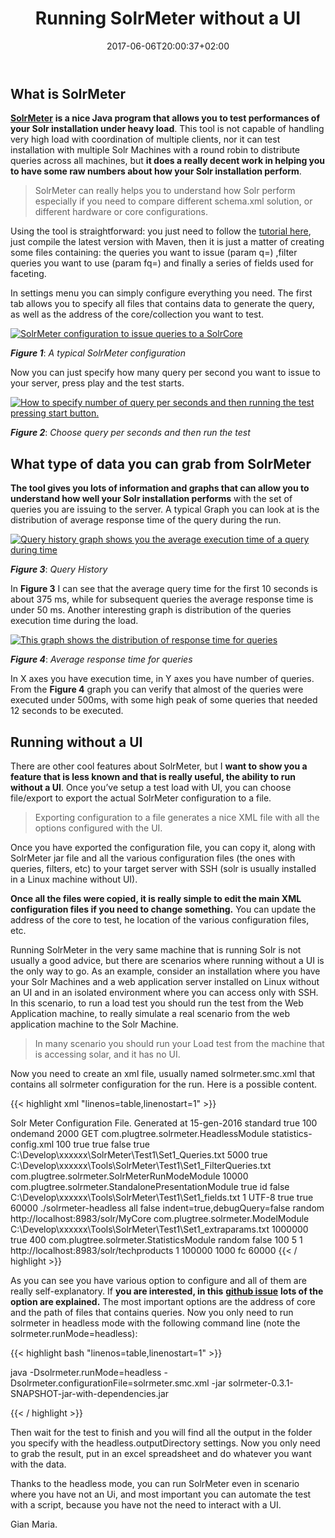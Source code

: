 ﻿---
title: "Running SolrMeter without a UI"
description: ""
date: 2017-06-06T20:00:37+02:00
draft: false
tags: [Solr]
categories: [Solr]
---
## What is SolrMeter

[**SolrMeter**](https://github.com/tflobbe/solrmeter) **is a nice Java program that allows you to test performances of your Solr installation under heavy load**. This tool is not capable of handling very high load with coordination of multiple clients, nor it can test installation with multiple Solr Machines with a round robin to distribute queries across all machines, but  **it does a really decent work in helping you to have some raw numbers about how your Solr installation perform**.

> SolrMeter can really helps you to understand how Solr perform especially if you need to compare different schema.xml solution, or different hardware or core configurations.

Using the tool is straightforward: you just need to follow the [tutorial here](https://github.com/tflobbe/solrmeter/blob/wiki/Usage.md), just compile the latest version with Maven, then it is just a matter of creating some files containing: the queries you want to issue (param q=) ,filter queries you want to use (param fq=) and finally a series of fields used for faceting.

In settings menu you can simply configure everything you need. The first tab allows you to specify all files that contains data to generate the query, as well as the address of the core/collection you want to test.

[![SolrMeter configuration to issue queries to a SolrCore](http://www.codewrecks.com/blog/wp-content/uploads/2016/01/image_thumb9.png "A typical solMeter configuration")](http://www.codewrecks.com/blog/wp-content/uploads/2016/01/image9.png)

 ***Figure 1***: *A typical SolrMeter configuration*

Now you can just specify how many query per second you want to issue to your server, press play and the test starts.

[![How to specify number of query per seconds and then running the test pressing start button.](http://www.codewrecks.com/blog/wp-content/uploads/2016/01/image_thumb10.png "Run solr Test")](http://www.codewrecks.com/blog/wp-content/uploads/2016/01/image10.png)

 ***Figure 2***: *Choose query per seconds and then run the test*

## What type of data you can grab from SolrMeter

 **The tool gives you lots of information and graphs that can allow you to understand how well your Solr installation performs** with the set of queries you are issuing to the server. A typical Graph you can look at is the distribution of average response time of the query during the run.

[![Query history graph shows you the average execution time of a query during time](http://www.codewrecks.com/blog/wp-content/uploads/2016/01/image_thumb11.png "Query History")](http://www.codewrecks.com/blog/wp-content/uploads/2016/01/image11.png)

 ***Figure 3***: *Query History*

In  **Figure 3** I can see that the average query time for the first 10 seconds is about 375 ms, while for subsequent queries the average response time is under 50 ms. Another interesting graph is distribution of the queries execution time during the load.

[![This graph shows the distribution of response time for queries](http://www.codewrecks.com/blog/wp-content/uploads/2016/01/image_thumb12.png "Average response time graph")](http://www.codewrecks.com/blog/wp-content/uploads/2016/01/image12.png)

 ***Figure 4***: *Average response time for queries*

In X axes you have execution time, in Y axes you have number of queries. From the  **Figure 4** graph you can verify that almost of the queries were executed under 500ms, with some high peak of some queries that needed 12 seconds to be executed.

## Running without a UI

There are other cool features about SolrMeter, but I **want to show you a feature that is less known and that is really useful, the ability to run without a UI**. Once you’ve setup a test load with UI, you can choose file/export to export the actual SolrMeter configuration to a file.

> Exporting configuration to a file generates a nice XML file with all the options configured with the UI.

Once you have exported the configuration file, you can copy it, along with SolrMeter jar file and all the various configuration files (the ones with queries, filters, etc) to your target server with SSH (solr is usually installed in a Linux machine without UI).

 **Once all the files were copied, it is really simple to edit the main XML configuration files if you need to change something.** You can update the address of the core to test, he location of the various configuration files, etc.

Running SolrMeter in the very same machine that is running Solr is not usually a good advice, but there are scenarios where running without a UI is the only way to go. As an example, consider an installation where you have your Solr Machines and a web application server installed on Linux without an UI and in an isolated environment where you can access only with SSH. In this scenario, to run a load test you should run the test from the Web Application machine, to really simulate a real scenario from the web application machine to the Solr Machine.

> In many scenario you should run your Load test from the machine that is accessing solar, and it has no UI.

Now you need to create an xml file, usually named solrmeter.smc.xml that contains all solrmeter configuration for the run. Here is a possible content.

{{< highlight xml "linenos=table,linenostart=1" >}}
<?xml version="1.0" encoding="UTF-8" standalone="no"?>
<!DOCTYPE properties SYSTEM "http://java.sun.com/dtd/properties.dtd">
<properties>
<comment>Solr Meter Configuration File. Generated at 15-gen-2016</comment>
<entry key="solr.query.queryMode">standard</entry>
<entry key="headless.performQueryOperations">true</entry>
<entry key="solr.update.documentsToCommit">100</entry>
<entry key="executor.optimizeExecutor">ondemand</entry>
<entry key="solr.server.configuration.httpAuthUser"/>
<entry key="statistic.refreshTime">2000</entry>
<entry key="solr.queryMethod">GET</entry>
<entry key="guice.headlessModule">com.plugtree.solrmeter.HeadlessModule</entry>
<entry key="statistic.configuration.filePath">statistics-config.xml</entry>
<entry key="headless.numUpdates">100</entry>
<entry key="solr.query.useFacets">true</entry>
<entry key="solr.query.useFilterQueries">true</entry>
<entry key="solr.server.configuration.followRedirect">false</entry>
<entry key="solr.query.addRandomExtraParams">true</entry>
<entry key="solr.queriesFiles">C:\Develop\xxxxxx\SolrMeter\Test1\Set1_Queries.txt</entry>
<entry key="solrConnectedButton.pingInterval">5000</entry>
<entry key="statistic.timeRange.range501_1000">true</entry>
<entry key="solr.query.filterQueriesFile">C:\Develop\xxxxxx\Tools\SolrMeter\Test1\Set1_FilterQueries.txt</entry>
<entry key="guice.solrMeterRunModeModule">com.plugtree.solrmeter.SolrMeterRunModeModule</entry>
<entry key="solr.update.timeToCommit">10000</entry>
<entry key="guice.standalonePresentationModule">com.plugtree.solrmeter.StandalonePresentationModule</entry>
<entry key="statistic.timeRange.range0_500">true</entry>
<entry key="solr.documentIdField">id</entry>
<entry key="solr.update.solrAutocommit">false</entry>
<entry key="solr.documentFieldsFile">C:\Develop\xxxxxx\Tools\SolrMeter\Test1\Set1_fields.txt</entry>
<entry key="solr.testTime">1</entry>
<entry key="files.charset">UTF-8</entry>
<entry key="statistic.timeRange.range1001_2000">true</entry>
<entry key="solr.server.configuration.allowCompression">true</entry>
<entry key="solr.server.configuration.soTimeout">60000</entry>
<entry key="headless.outputDirectory">./solrmeter-headless</entry>
<entry key="statistic.showingStatistics">all</entry>
<entry key="solr.query.echoParams">false</entry>
<entry key="solr.query.extraParameters">indent=true,debugQuery=false</entry>
<entry key="executor.queryExecutor">random</entry>
<entry key="solr.searchUrl">http://localhost:8983/solr/MyCore</entry>
<entry key="guice.modelModule">com.plugtree.solrmeter.ModelModule</entry>
<entry key="solr.query.extraParams">C:\Develop\xxxxxx\Tools\SolrMeter\Test1\Set1_extraparams.txt</entry>
<entry key="solr.server.configuration.maxTotalConnections">1000000</entry>
<entry key="statistic.timeRange.range2001_2147483647">true</entry>
<entry key="solr.errorLogStatistic.maxStored">400</entry>
<entry key="guice.statisticsModule">com.plugtree.solrmeter.StatisticsModule</entry>
<entry key="executor.updateExecutor">random</entry>
<entry key="solr.updatesFiles"/>
<entry key="headless.performUpdateOperations">false</entry>
<entry key="headless.numQueries">100</entry>
<entry key="solr.load.queriespersecond">5</entry>
<entry key="solr.search.queryType"/>
<entry key="solr.server.configuration.maxRetries">1</entry>
<entry key="solr.addUrl">http://localhost:8983/solr/techproducts</entry>
<entry key="solr.load.updatespersecond">1</entry>
<entry key="solr.server.configuration.defaultMaxConnectionsPerHost">100000</entry>
<entry key="solr.queryLogStatistic.maxStored">1000</entry>
<entry key="solr.query.facetMethod">fc</entry>
<entry key="solr.server.configuration.connectionTimeout">60000</entry>
</properties>
{{< / highlight >}}

As you can see you have various option to configure and all of them are really self-explanatory. If  **you are interested, in this** [**github issue**](https://github.com/tflobbe/solrmeter/issues/94) **lots of the option are explained.** The most important options are the address of core and the path of files that contains queries. Now you only need to run solrmeter in headless mode with the following command line (note the solrmeter.runMode=headless):

{{< highlight bash "linenos=table,linenostart=1" >}}


java -Dsolrmeter.runMode=headless -Dsolrmeter.configurationFile=solrmeter.smc.xml -jar solrmeter-0.3.1-SNAPSHOT-jar-with-dependencies.jar

{{< / highlight >}}

Then wait for the test to finish and you will find all the output in the folder you specify with the headless.outputDirectory settings. Now you only need to grab the result, put in an excel spreadsheet and do whatever you want with the data.

Thanks to the headless mode, you can run SolrMeter even in scenario where you have not an Ui, and most important you can automate the test with a script, because you have not the need to interact with a UI.

Gian Maria.
